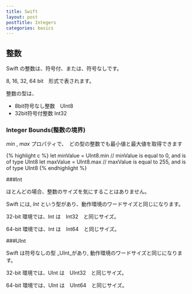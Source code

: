 ```yaml
---
title: Swift
layout: post
postTitle: Integers
categories: basics
---
```


## 整数

Swift の整数は、符号付、または、符号なしです。

8, 16, 32, 64 bit　形式で表されます。

整数の型は、

* 8bit符号なし整数　UInt8
* 32bit符号付整数 Int32

### Integer Bounds(整数の境界)
_min_ , _max_ プロパティで、　どの型の整数でも最小値と最大値を取得できます

{% highlight c %}
let minValue = UInt8.min  // minValue is equal to 0, and is of type UInt8
let maxValue = UInt8.max  // maxValue is equal to 255, and is of type UInt8
{% endhighlight %}

###Int

ほとんどの場合、整数のサイズを気にすることはありません。

Swift には, _Int_ という型があり、動作環境のワードサイズと同じになります。

32-bit 環境では、Int は　Int32　と同じサイズ。

64-bit 環境では、Int は　Int64　と同じサイズ。

###UInt

Swift は符号なしの型 _UInt_があり, 動作環境のワードサイズと同じになります。

32-bit 環境では、UInt は　UInt32　と同じサイズ。

64-bit 環境では、UInt は　UInt64　と同じサイズ。
